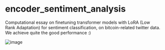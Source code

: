 # encoder_sentiment_analysis
Computational essay on finetuning transformer models with LoRA (Low Rank Adaptation) for sentiment classification, on bitcoin-related twitter data. We achieve quite the good performance :)

![image](https://github.com/user-attachments/assets/2a6b1cb8-d0ef-44c5-b3da-34e9dce3103a)

